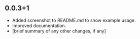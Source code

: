 ## 0.0.3+1

- Added screenshot to README.md to show example usage.
- Improved documentation.
- [brief summary of any other changes, if any]
